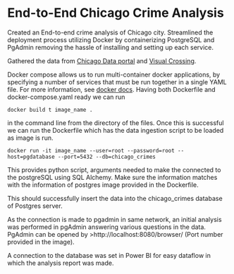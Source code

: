 # End-to-End Chicago Crime Analysis

Created an End-to-end crime analysis of Chicago city. Streamlined the deployment process utilizing Docker by containerizing PostgreSQL and PgAdmin removing the hassle of installing and setting up each service. 

Gathered the data from [Chicago Data portal](https://data.cityofchicago.org/Public-Safety/Crimes-2022/9hwr-2zxp/data) and [Visual Crossing](https://www.visualcrossing.com/weather-history/Chicago%2CUnited+States). 

Docker compose allows us to run multi-container docker applications, by specifying a number of services that must be run together in a single YAML file. For more information, see [docker docs](https://docs.docker.com/compose/). Having both Dockerfile and docker-compose.yaml ready we can run 

```
docker build t image_name . 
```
in the command line from the directory of the files. Once this is successful we can run the Dockerfile which has the data ingestion script to be loaded as image is run. 

```
docker run -it image_name --user=root --password=root --host=pgdatabase --port=5432 --db=chicago_crimes
```
This provides python script, arguments needed to make the connected to the postgreSQL using SQL Alchemy. Make sure the information matches with the information of postgres image provided in the Dockerfile. 

This should successfully insert the data into the chicago_crimes database of Postgres server. 

As the connection is made to pgadmin in same network, an initial analysis was performed in pgAdmin answering various questions in the data. PgAdmin can be opened by >http://localhost:8080/browser/ (Port number provided in the image). 

A connection to the database was set in Power BI for easy dataflow in which the analysis report was made. 